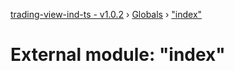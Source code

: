 [trading-view-ind-ts - v1.0.2](../README.md) › [Globals](../globals.md) › ["index"](_index_.md)

# External module: "index"


